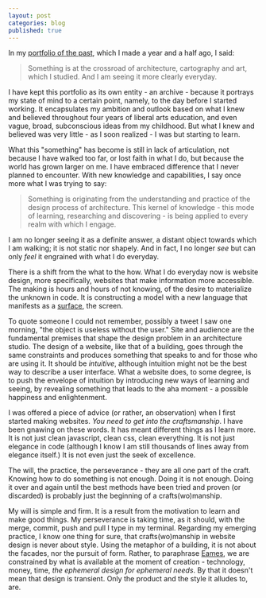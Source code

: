 ```yaml
---
layout: post
categories: blog
published: true
---
```


In my [portfolio of the past](http://oldwork.tumblr.com/), which I made a year and a half ago, I said:

> Something is at the crossroad of architecture, cartography and art,
> which I studied. And I am seeing it more clearly everyday.

I have kept this portfolio as its own entity - an archive - because it portrays my state of mind to a certain point,
namely, to the day before I started working. It encapsulates my ambition and outlook based on what I knew and believed
throughout four years of liberal arts education, and even vague, broad, subconscious ideas from my childhood. But what I knew
and believed was very little - as I soon realized - I was but starting to learn.

What this "something" has become is still in lack of articulation, not because I have walked too far, or lost faith in what
I do, but because the world has grown larger on me. I have embraced difference that I never planned to encounter. With new knowledge and capabilities, I say once more what I was trying to say:

> Something is originating from the understanding and practice
> of the design process of architecture. This kernel of knowledge - this mode of learning,
> researching and discovering - is being applied to every realm with which I engage.


I am no longer seeing it as a definite answer, a distant object towards which I am walking; it is not static nor shapely. And in fact, I no longer _see_ but can only _feel_ it engrained with what I do everyday.

There is a shift from the what to the how. What I do everyday now is website design, more specifically,
websites that make information more accessible. The making is hours and hours of not 
knowing, of the desire to materialize the unknown in code. It is constructing a model
with a new language that manifests as a [surface](http://en.wikipedia.org/wiki/User_interface), the screen. 

To quote someone I could not remember, possibly a tweet I saw one morning,
"the object is useless without the user." Site and audience are the fundamental
premises that shape the design problem in an architecture studio. The design of a website, like that of a building, 
goes through the same constraints and produces something that speaks to and for those who are using it. It should be 
_intuitive_, although intuition might not be the best way to describe a user interface. What a website does, to some degree, is to push the envelope of intuition by introducing new ways of learning and seeing, by revealing something that leads
to the aha moment - a possible happiness and enlightenment.

I was offered a piece of advice (or rather, an observation) when I first started making websites. _You need to get into the craftsmanship_.
I have been gnawing on these words. It has meant different things as I learn more. It is not just clean javascript, clean css, clean everything.
It is not just elegance in code (although I know I am still thousands of lines away from elegance itself.) It is not even just the seek
of excellence. 

The will, the practice, the perseverance - they are all one part of the craft. Knowing how to do something is not enough.
Doing it is not enough. Doing it over and again until the best methods have been tried and proven (or discarded)
is probably just the beginning of a crafts(wo)manship.

My will is simple and firm. It is a result from the motivation to learn and make good things. My perseverance is taking time, as it should, with the merge, commit, push and pull I type in my terminal. Regarding my emerging practice, I know one thing for sure, that crafts(wo)manship in
website design is never about style. Using the metaphor of a building, it is not about the facades, nor the pursuit of form.
Rather, to paraphrase [Eames](http://markwunsch.com/blog/2008/09/27/design-q-a-with-charles-eames.html), we are constrained by what 
is available at the moment of creation - technology, money, time, _the ephemeral design for ephemeral needs_. By that it doesn't mean that design is transient. Only the product and the style it alludes to, are.